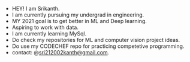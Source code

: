 - HEY! I am Srikanth.
- I am currently pursuing my undergrad in engineering.
- MY 2021 goal is to get better in ML and Deep learning.
- Aspiring to work with data.
- I am currently learning MySql.
- Do check my repositories for ML and computer vision project ideas.
- Do use my CODECHEF repo for practicing competetive programming. 
- contact: @sri212002kanth@gmail.com.

<!---
srikanth2102/srikanth2102 is a ✨ special ✨ repository because its `README.md` (this file) appears on your GitHub profile.
You can click the Preview link to take a look at your changes.
--->
